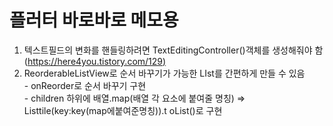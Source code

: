 # 플러터 바로바로 메모용

1. 텍스트필드의 변화를 핸들링하려면 TextEditingController()객체를 생성해줘야 함\
   ([https://here4you.tistory.com/129)](https://here4you.tistory.com/129)
2. ReorderableListView로 순서 바꾸기가 가능한 LIst를 간편하게 만들 수 있음\
   \- onReorder로 순서 바꾸기 구현\
   \- children 하위에 배열.map(배열 각 요소에 붙여줄 명칭) => Listtile(key:key(map에붙여준명칭)).t  oList()로 구현
